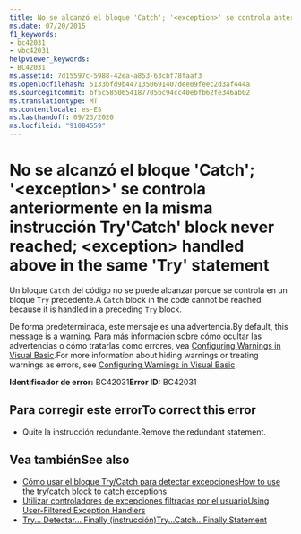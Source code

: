 ```yaml
---
title: No se alcanzó el bloque 'Catch'; '<exception>' se controla anteriormente en la misma instrucción Try
ms.date: 07/20/2015
f1_keywords:
- bc42031
- vbc42031
helpviewer_keywords:
- BC42031
ms.assetid: 7d15597c-5988-42ea-a853-63cbf78faaf3
ms.openlocfilehash: 5133bfd9b4471350691407dee09feec2d3af444a
ms.sourcegitcommit: bf5c5850654187705bc94cc40ebfb62fe346ab02
ms.translationtype: MT
ms.contentlocale: es-ES
ms.lasthandoff: 09/23/2020
ms.locfileid: "91084559"
---
```

# <a name="catch-block-never-reached-exception-handled-above-in-the-same-try-statement"></a><span data-ttu-id="e5fe6-102">No se alcanzó el bloque 'Catch'; '\<exception>' se controla anteriormente en la misma instrucción Try</span><span class="sxs-lookup"><span data-stu-id="e5fe6-102">'Catch' block never reached; \<exception> handled above in the same 'Try' statement</span></span>

<span data-ttu-id="e5fe6-103">Un bloque `Catch` del código no se puede alcanzar porque se controla en un bloque `Try` precedente.</span><span class="sxs-lookup"><span data-stu-id="e5fe6-103">A `Catch` block in the code cannot be reached because it is handled in a preceding `Try` block.</span></span>  
  
<span data-ttu-id="e5fe6-104">De forma predeterminada, este mensaje es una advertencia.</span><span class="sxs-lookup"><span data-stu-id="e5fe6-104">By default, this message is a warning.</span></span> <span data-ttu-id="e5fe6-105">Para más información sobre cómo ocultar las advertencias o cómo tratarlas como errores, vea [Configuring Warnings in Visual Basic](/visualstudio/ide/configuring-warnings-in-visual-basic).</span><span class="sxs-lookup"><span data-stu-id="e5fe6-105">For more information about hiding warnings or treating warnings as errors, see [Configuring Warnings in Visual Basic](/visualstudio/ide/configuring-warnings-in-visual-basic).</span></span>
  
 <span data-ttu-id="e5fe6-106">**Identificador de error:** BC42031</span><span class="sxs-lookup"><span data-stu-id="e5fe6-106">**Error ID:** BC42031</span></span>  
  
## <a name="to-correct-this-error"></a><span data-ttu-id="e5fe6-107">Para corregir este error</span><span class="sxs-lookup"><span data-stu-id="e5fe6-107">To correct this error</span></span>  
  
- <span data-ttu-id="e5fe6-108">Quite la instrucción redundante.</span><span class="sxs-lookup"><span data-stu-id="e5fe6-108">Remove the redundant statement.</span></span>  
  
## <a name="see-also"></a><span data-ttu-id="e5fe6-109">Vea también</span><span class="sxs-lookup"><span data-stu-id="e5fe6-109">See also</span></span>

- [<span data-ttu-id="e5fe6-110">Cómo usar el bloque Try/Catch para detectar excepciones</span><span class="sxs-lookup"><span data-stu-id="e5fe6-110">How to use the try/catch block to catch exceptions</span></span>](../../standard/exceptions/how-to-use-the-try-catch-block-to-catch-exceptions.md)
- [<span data-ttu-id="e5fe6-111">Utilizar controladores de excepciones filtradas por el usuario</span><span class="sxs-lookup"><span data-stu-id="e5fe6-111">Using User-Filtered Exception Handlers</span></span>](../../standard/exceptions/using-user-filtered-exception-handlers.md)
- [<span data-ttu-id="e5fe6-112">Try... Detectar... Finally (instrucción)</span><span class="sxs-lookup"><span data-stu-id="e5fe6-112">Try...Catch...Finally Statement</span></span>](../language-reference/statements/try-catch-finally-statement.md)
